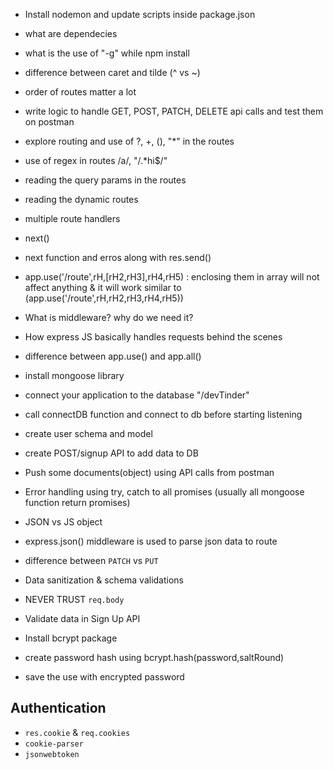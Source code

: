 -  Install nodemon and update scripts inside package.json
-  what are dependecies
-  what is the use of "-g" while npm install
-  difference between caret and tilde (^ vs ~)
-  order of routes matter a lot
-  write logic to handle GET, POST, PATCH, DELETE api calls and test them on postman
-  explore routing and use of ?, +, (), "\*" in the routes
-  use of regex in routes /a/, "/.\*hi$/"
-  reading the query params in the routes
-  reading the dynamic routes

-  multiple route handlers
-  next()
-  next function and erros along with res.send()
-  app.use('/route',rH,[rH2,rH3],rH4,rH5) : enclosing them in array will not affect anything & it will work similar to (app.use('/route',rH,rH2,rH3,rH4,rH5))
-  What is middleware? why do we need it?
-  How express JS basically handles requests behind the scenes
-  difference between app.use() and app.all()

-  install mongoose library
-  connect your application to the database "<connection-url>/devTinder"
-  call connectDB function and connect to db before starting listening
-  create user schema and model
-  create POST/signup API to add data to DB
-  Push some documents(object) using API calls from postman
-  Error handling using try, catch to all promises (usually all mongoose function return promises)

-  JSON vs JS object
-  express.json() middleware is used to parse json data to route
-  difference between `PATCH` vs `PUT`

-  Data sanitization & schema validations
-  NEVER TRUST `req.body`
-  Validate data in Sign Up API
-  Install bcrypt package
-  create password hash using bcrypt.hash(password,saltRound)
-  save the use with encrypted password

## Authentication

-  `res.cookie` & `req.cookies`
-  `cookie-parser`
-  `jsonwebtoken`

